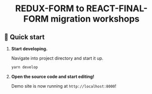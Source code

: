 <h1 align="center">
  REDUX-FORM to REACT-FINAL-FORM migration workshops
</h1>

## 🚀 Quick start

1.  **Start developing.**

    Navigate into project directory and start it up.

    ```sh
    yarn develop
    ```

4.  **Open the source code and start editing!**

    Demo site is now running at `http://localhost:8000`!
      
